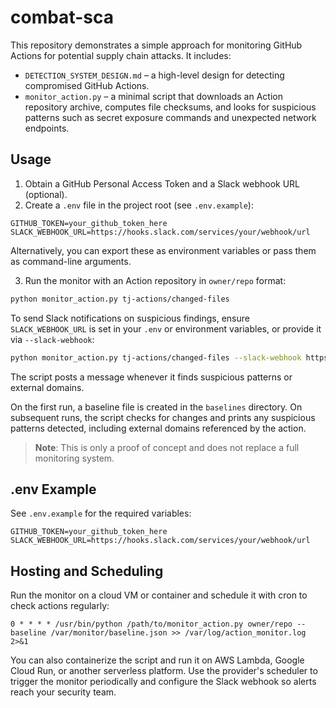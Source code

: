 # combat-sca

This repository demonstrates a simple approach for monitoring GitHub Actions for potential supply chain attacks. It includes:

- `DETECTION_SYSTEM_DESIGN.md` – a high-level design for detecting compromised GitHub Actions.
- `monitor_action.py` – a minimal script that downloads an Action repository archive, computes file checksums, and looks for suspicious patterns such as secret exposure commands and unexpected network endpoints.

## Usage

1. Obtain a GitHub Personal Access Token and a Slack webhook URL (optional).
2. Create a `.env` file in the project root (see `.env.example`):

```env
GITHUB_TOKEN=your_github_token_here
SLACK_WEBHOOK_URL=https://hooks.slack.com/services/your/webhook/url
```

Alternatively, you can export these as environment variables or pass them as command-line arguments.

3. Run the monitor with an Action repository in `owner/repo` format:

```bash
python monitor_action.py tj-actions/changed-files
```

To send Slack notifications on suspicious findings, ensure `SLACK_WEBHOOK_URL` is set in your `.env` or environment variables, or provide it via `--slack-webhook`:

```bash
python monitor_action.py tj-actions/changed-files --slack-webhook https://hooks.slack.com/services/your/webhook/url
```

The script posts a message whenever it finds suspicious patterns or external
domains.

On the first run, a baseline file is created in the `baselines` directory. On subsequent runs, the script checks for changes and prints any suspicious patterns detected, including external domains referenced by the action.

> **Note**: This is only a proof of concept and does not replace a full monitoring system.

## .env Example

See `.env.example` for the required variables:

```env
GITHUB_TOKEN=your_github_token_here
SLACK_WEBHOOK_URL=https://hooks.slack.com/services/your/webhook/url
```

## Hosting and Scheduling

Run the monitor on a cloud VM or container and schedule it with cron to check
actions regularly:

```cron
0 * * * * /usr/bin/python /path/to/monitor_action.py owner/repo --baseline /var/monitor/baseline.json >> /var/log/action_monitor.log 2>&1
```

You can also containerize the script and run it on AWS Lambda, Google Cloud Run,
or another serverless platform. Use the provider's scheduler to trigger the
monitor periodically and configure the Slack webhook so alerts reach your
security team.

